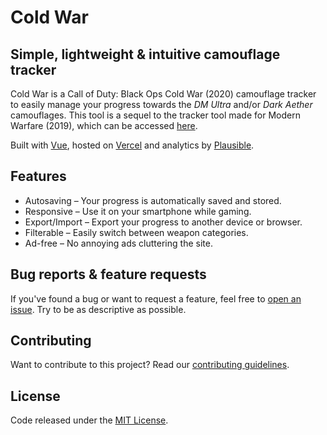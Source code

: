 # Cold War

## Simple, lightweight & intuitive camouflage tracker

Cold War is a Call of Duty: Black Ops Cold War (2020) camouflage tracker to easily manage your progress towards the *DM Ultra* and/or *Dark Aether* camouflages. This tool is a sequel to the tracker tool made for Modern Warfare (2019), which can be accessed [here](https://damascus.vercel.app/).

Built with [Vue](https://vuejs.org/), hosted on [Vercel](https://vercel.com/) and analytics by [Plausible](https://plausible.io/).

## Features

- Autosaving – Your progress is automatically saved and stored.
- Responsive – Use it on your smartphone while gaming.
- Export/Import – Export your progress to another device or browser.
- Filterable – Easily switch between weapon categories.
- Ad-free – No annoying ads cluttering the site.

## Bug reports & feature requests
If you've found a bug or want to request a feature, feel free to [open an issue](https://github.com/carlssonemil/coldwar/issues/new). Try to be as descriptive as possible.

## Contributing
Want to contribute to this project? Read our [contributing guidelines](https://github.com/carlssonemil/coldwar/blob/master/CONTRIBUTING.md).

## License

Code released under the [MIT License](https://github.com/carlssonemil/coldwar/blob/master/LICENSE).
